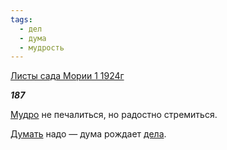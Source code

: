 ```yaml
---
tags:
  - дел
  - дума
  - мудрость
---
```

[Листы сада Мории 1 1924г](https://127.0.0.1:4002/agni/1924)

___187___

[Мудро](../../../tags/#мудрость) не печалиться, но радостно стремиться.   

[Думать](../../../tags/#дума) надо — дума рождает [дела](../../../tags/#дел).   

